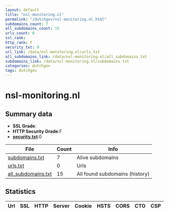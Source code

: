 ```yaml
---
layout: default
title: "nsl-monitoring.nl"
permalink: "/dutchgov/nsl-monitoring.nl.html"
subdomains_count: 7
all_subdomains_count: 15
urls_count: 0
ssl_rank: 
http_rank: F
security_txt: 0
url_link: /data/nsl-monitoring.nl/urls.txt
all_subdomains_link: /data/nsl-monitoring.nl/all_subdomains.txt
subdomains_link: /data/nsl-monitoring.nl/subdomains.txt
categories: dutchgov
tags: dutchgov
---
```



# nsl-monitoring.nl
## Summary data


 - **SSL Grade**:
 - **HTTP Security Grade**:F
 - **[security.txt](https://www.digitaleoverheid.nl/nieuws/standaard-security-txt-nu-verplicht-voor-overheid/)**:0


| File       | Count | Info |
|------------|-------|------|
|[subdomains.txt](/DutchGovScope/data/nsl-monitoring.nl/subdomains.txt)|7|Alive subdomains|
|[urls.txt](/DutchGovScope/data/nsl-monitoring.nl/urls.txt)|0|Urls|
|[all_subdomains.txt](/DutchGovScope/data/nsl-monitoring.nl/all_subdomains.txt)|15|All found subdomains (history)|


## Statistics


| Url | SSL | HTTP | Server | Cookie | HSTS | CORS | CTO | CSP | XFO | XXP | RP |FP| Tech |Title |
|--------|-------|-------|------|------|------|------|------|------|------|------|------|------|------|------|


